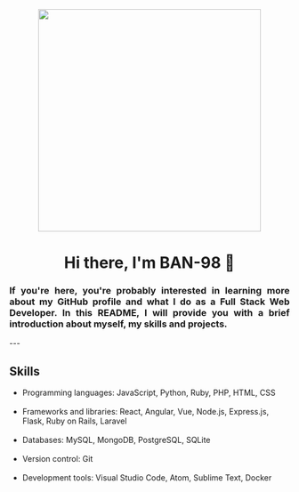 <div id="header" align="center" >
    <img src="https://media.giphy.com/media/EaEWuES5SDSpcnOlRt/giphy.gif" style="width: 400px ;">
    <h1 align="center">Hi there, I'm BAN-98 👋</h1>
    <h3 align="justify">If you're here, you're probably interested in learning more about my GitHub profile and what I do as a Full Stack Web Developer. In this README, I will provide you with a brief introduction about myself, my skills and projects.</h3>
</div>
---
<h2>Skills</h2>
 <ul>
  <li>Programming languages: JavaScript, Python, Ruby, PHP, HTML, CSS</li><br>
  <li>Frameworks and libraries: React, Angular, Vue, Node.js, Express.js, Flask, Ruby on Rails, Laravel</li><br>
  <li>Databases: MySQL, MongoDB, PostgreSQL, SQLite</li><br>
  <li>Version control: Git</li><br>
  <li>Development tools: Visual Studio Code, Atom, Sublime Text, Docker</li><br>
 </ul>

<!--
**BAN-98/BAN-98** is a ✨ _special_ ✨ repository because its `README.md` (this file) appears on your GitHub profile.

Here are some ideas to get you started:

- 🔭 I’m currently working on ...
- 🌱 I’m currently learning ...
- 👯 I’m looking to collaborate on ...
- 🤔 I’m looking for help with ...
- 💬 Ask me about ...
- 📫 How to reach me: ...
- 😄 Pronouns: ...
- ⚡ Fun fact: ...
-->
